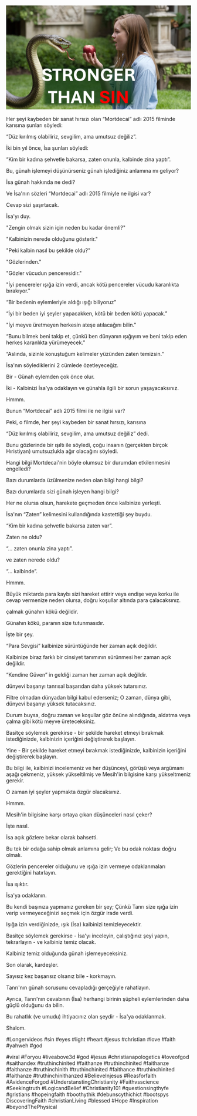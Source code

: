 ![Video cover image](../cover.jpg "cover photo")

Her şeyi kaybeden bir sanat hırsızı olan “Mortdecai” adlı 2015 filminde karısına şunları söyledi:

“Düz kırılmış olabiliriz, sevgilim, ama umutsuz değiliz”.

İki bin yıl önce, İsa şunları söyledi:

“Kim bir kadına şehvetle bakarsa, zaten onunla, kalbinde zina yaptı”.

Bu, günah işlemeyi düşünürseniz günah işlediğiniz anlamına mı geliyor?

İsa günah hakkında ne dedi?

Ve İsa'nın sözleri “Mortdecai” adlı 2015 filmiyle ne ilgisi var?

Cevap sizi şaşırtacak.

İsa'yı duy.

"Zengin olmak sizin için neden bu kadar önemli?"

"Kalbinizin nerede olduğunu gösterir."

"Peki kalbin nasıl bu şekilde oldu?"

"Gözlerinden."

"Gözler vücudun penceresidir."

"İyi pencereler ışığa izin verdi, ancak kötü pencereler vücudu karanlıkta bırakıyor."

“Bir bedenin eylemleriyle aldığı ışığı biliyoruz”

“İyi bir beden iyi şeyler yapacakken, kötü bir beden kötü yapacak.”

"İyi meyve üretmeyen herkesin ateşe atılacağını bilin."

“Bunu bilmek beni takip et, çünkü ben dünyanın ışığıyım ve beni takip eden herkes karanlıkta yürümeyecek.”

“Aslında, sizinle konuştuğum kelimeler yüzünden zaten temizsin.”

İsa'nın söylediklerini 2 cümlede özetleyeceğiz.

Bir - Günah eylemden çok önce olur.

İki - Kalbinizi İsa'ya odaklayın ve günahla ilgili bir sorun yaşayacaksınız.

Hmmm.

Bunun “Mortdecai” adlı 2015 filmi ile ne ilgisi var?

Peki, o filmde, her şeyi kaybeden bir sanat hırsızı, karısına

“Düz kırılmış olabiliriz, sevgilim, ama umutsuz değiliz” dedi.

Bunu gözlerinde bir ışıltı ile söyledi, çoğu insanın (gerçekten birçok Hıristiyan) umutsuzlukla ağır olacağını söyledi.

Hangi bilgi Mortdecai'nin böyle olumsuz bir durumdan etkilenmesini engelledi?

Bazı durumlarda üzülmenize neden olan bilgi hangi bilgi?

Bazı durumlarda sizi günah işleyen hangi bilgi?

Her ne olursa olsun, harekete geçmeden önce kalbinize yerleşti.

İsa'nın “Zaten” kelimesini kullandığında kastettiği şey buydu.

“Kim bir kadına şehvetle bakarsa zaten var”.

Zaten ne oldu?

“… zaten onunla zina yaptı”.

ve zaten nerede oldu?

“… kalbinde”.

Hmmm.

Büyük miktarda para kaybı sizi hareket ettirir veya endişe veya korku ile cevap vermenize neden olursa, doğru koşullar altında para çalacaksınız.

çalmak günahın kökü değildir.

Günahın kökü, paranın size tutunmasıdır.

İşte bir şey.

“Para Sevgisi” kalbinize sürüntüğünde her zaman açık değildir.

Kalbinize biraz farklı bir cinsiyet tanımının sürünmesi her zaman açık değildir.

“Kendine Güven” in geldiği zaman her zaman açık değildir.

dünyevi başarıyı tanrısal başarıdan daha yüksek tutarsınız.

Filtre olmadan dünyadan bilgi kabul ederseniz; O zaman, dünya gibi, dünyevi başarıyı yüksek tutacaksınız.

Durum buysa, doğru zaman ve koşullar göz önüne alındığında, aldatma veya çalma gibi kötü meyve üreteceksiniz.

Basitçe söylemek gerekirse - bir şekilde hareket etmeyi bırakmak istediğinizde, kalbinizin içeriğini değiştirerek başlayın.

Yine - Bir şekilde hareket etmeyi bırakmak istediğinizde, kalbinizin içeriğini değiştirerek başlayın.

Bu bilgi ile, kalbinizi incelemeniz ve her düşünceyi, görüşü veya argümanı aşağı çekmeniz, yüksek yükseltilmiş ve Mesih'in bilgisine karşı yükseltmeniz gerekir.

O zaman iyi şeyler yapmakta özgür olacaksınız.

Hmmm.

Mesih'in bilgisine karşı ortaya çıkan düşünceleri nasıl çeker?

İşte nasıl.

İsa açık gözlere bekar olarak bahsetti.

Bu tek bir odağa sahip olmak anlamına gelir; Ve bu odak noktası doğru olmalı.

Gözlerin pencereler olduğunu ve ışığa izin vermeye odaklanmaları gerektiğini hatırlayın.

İsa ışıktır.

İsa'ya odaklanın.

Bu kendi başınıza yapmanız gereken bir şey; Çünkü Tanrı size ışığa izin verip vermeyeceğinizi seçmek için özgür irade verdi.

Işığa izin verdiğinizde, ışık (İsa) kalbinizi temizleyecektir.

Basitçe söylemek gerekirse - İsa'yı inceleyin, çalıştığınız şeyi yapın, tekrarlayın - ve kalbiniz temiz olacak.

Kalbiniz temiz olduğunda günah işlemeyeceksiniz.

Son olarak, kardeşler.

Sayısız kez başarısız olsanız bile - korkmayın.

Tanrı'nın günah sorusunu cevapladığı gerçeğiyle rahatlayın.

Ayrıca, Tanrı'nın cevabının (İsa) herhangi birinin şüpheli eylemlerinden daha güçlü olduğunu da bilin.

Bu rahatlık (ve umudu) ihtiyacınız olan şeydir - İsa'ya odaklanmak.

Shalom.

#Longervideos #sin #eyes #light #heart #jesus #christian #love #faith #yahweh #god

#viral #Foryou #liveabove3d #god #jesus #christianapologetics #loveofgod #saithandex #truthinchinited #faithanze #truthinchinited #faithanze #faithanze #truthinchinith #truthinchinited #faithance #truthinchinited #faithanze #truthinchinithanzed #BelieveInjesus #Reasforfaith #AvidenceForgod #UnderstanstingChristianity #Faithvsscience #Seekingtruth #LogicandBelief #Christianity101 #questionsingthyfe #gristians #hopeingfaith #boothythik #debunscythichict #bootspys DiscoveringFaith #christianLiving #blessed #Hope #Inspiration #beyondThePhysical
